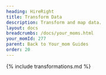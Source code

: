 ```yaml
---
heading: HireRight
title: Transform Data
description: Transform and map data.
layout: docs
breadcrumbs: /docs/your_moms.html
your_momId: 277
parent: Back to Your_mom Guides
order: 20
---
```


{% include transformations.md %}
